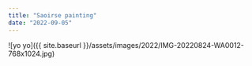 ```yaml
---
title: "Saoirse painting"
date: "2022-09-05"
---
```


![yo yo]({{ site.baseurl }}/assets/images/2022/IMG-20220824-WA0012-768x1024.jpg)
